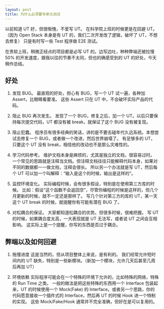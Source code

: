```yaml
---
layout: post
title: 为什么必须要写单元测试
---
```


以前知道 UT 好，但很惭愧，不爱写 UT。
在科学院上班的时候更是在回避 UT。（因为 Open Stack 本身是有 UT 的，我们二次开发改了逻辑，破坏了 UT，不想去修复）
只是有时写一些 Test 程序做 E2E 测试。

在贵软上班，稍微正经点的项目都是必写 UT 的。边写边吐，种种弊端还被拉慢 50% 的开发速度，跟我以往的节奏不太同，但也的确感受到的 UT 的好处，今天稍作总结。

好处
----
1. 发现 BUG。
最直观的好处，担心有 BUG，写一个 UT 试一遍，各种加 Assert，比眼睛看要准。
这些 Assert 只在 UT 中，不会破环实际产品的代码。

2. 阻止 BUG 再次发生。
发现了一个 BUG，修复之后，加一个 UT。以后只要保持每次提交代码，UT 都没有被 break，就保证了这个 BUG 没有被复现。

3. 阻止犯蠢。
程序员有很多经典的笑话，讲的是不要去碰年代久远系统。本想尝试去修复一个 BUG，或者做一个改进，然后世界崩塌了。
有足够多的 UT，只要这个 UT 没有 break，相信他的改动也不是那么灾难性的。

4. 学习代码参考。
维护文档本身是麻烦的，尤其是独立的文档，很容易过时。
一个常见的思路就是注释当文档。但注释文档往往只能解释代码本身，如果对不同的数据都一一做文档，注释会很长。
所以另一个办法就是写 UT，然后每个 UT 可以加一个叫解释：“输入是这个的时候，输出是这样的”。

5. 监控环境变化。
实际编程时候，会有很多假设，特别是在使用第三方库的时候。
比如：假设“这个函数不会返回空”，尽管你编程的时候是这样的，但几个月更新的时候，就不一定还是那样了。
写几个针对第三方的库的 UT，某一天这个 UT break 的时候，就提醒你有可能有潜在 BUG 了。

6. 对松耦合的保证。
大家都知道松耦合的优势。但很多时候，很难把握。
写 UT 的时候，如果耦合度太高，一大表现就是 UT 无法写，或者说 UT 之间会互相影响。
这实际上是一个提醒，你写的东西是否过于耦合。

弊端以及如何回避
----

1. 拖慢进度
这是当然的。但从项目整体上来说，是有利的。
我们经常允许短时间内的 UT 缺失，特别是一些新模块。（新加一个模块，允许几天后甚至几周后再加 UT）

2. 环境依赖
实际程序可能会在一个特殊的环境下允许的，比如特殊的网络，特殊的 Run Time 之类。
一般的做法是把这些特殊的东西用一个 Interface 包装起来，UT 的时候使用一个 Mock(Fake) 的 Interface。或者另一个思路，你的代码愿意接收一个插件式的 Interface，然后再 UT 的时候 Hook 进一个特制的实现。
这些 Mock/Fake/Hook 通常并不完全准确，但好在是可以复用的。
